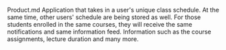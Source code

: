 Product.md
Application that takes in a user's unique class schedule. At the same time, other users' 
schedule are being stored as well. For those students enrolled in the same courses,
they will receive the same notifications and same information feed. Information such
as the course assignments, lecture duration and many more.